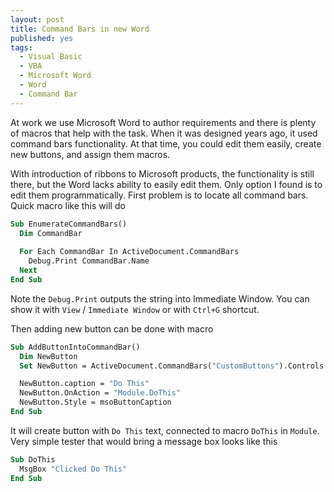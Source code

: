 ```yaml
---
layout: post
title: Command Bars in new Word
published: yes
tags:
  - Visual Basic
  - VBA
  - Microsoft Word
  - Word
  - Command Bar
---
```

At work we use Microsoft Word to author requirements and there is plenty of macros that help with the task. When it was designed years ago, it used command bars functionality. At that time, you could edit them easily, create new buttons, and assign them macros. 

With introduction of ribbons to Microsoft products, the functionality is still there, but the Word lacks ability to easily edit them. Only option I found is to edit them programmatically. First problem is to locate all command bars. Quick macro like this will do

```vb
Sub EnumerateCommandBars()
  Dim CommandBar
  
  For Each CommandBar In ActiveDocument.CommandBars
    Debug.Print CommandBar.Name
  Next
End Sub
```

Note the `Debug.Print` outputs the string into Immediate Window. You can show it with `View` / `Immediate Window` or with `Ctrl+G` shortcut.

Then adding new button can be done with macro

```vb
Sub AddButtonIntoCommandBar()
  Dim NewButton
  Set NewButton = ActiveDocument.CommandBars("CustomButtons").Controls.Add(Type:=msoControlButton)

  NewButton.caption = "Do This"
  NewButton.OnAction = "Module.DoThis"
  NewButton.Style = msoButtonCaption
End Sub
```

It will create button with `Do This` text, connected to macro `DoThis` in `Module`. Very simple tester that would bring a message box looks like this

```vb
Sub DoThis
  MsgBox "Clicked Do This"
End Sub
```

